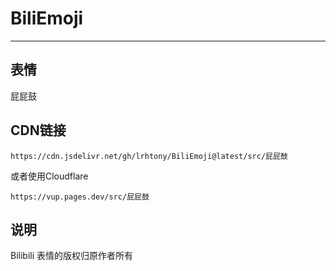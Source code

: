 # BiliEmoji
---
## 表情
屁屁鼓
## CDN链接
```
https://cdn.jsdelivr.net/gh/lrhtony/BiliEmoji@latest/src/屁屁鼓
```
或者使用Cloudflare
```
https://vup.pages.dev/src/屁屁鼓
```
## 说明
Bilibili 表情的版权归原作者所有
